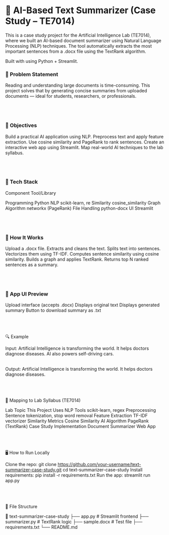 # 🧠 AI-Based Text Summarizer (Case Study – TE7014)

This is a case study project for the Artificial Intelligence Lab (TE7014), where we built an AI-based document summarizer using Natural Language Processing (NLP) techniques. The tool automatically extracts the most important sentences from a .docx file using the TextRank algorithm.

Built with using Python + Streamlit.
<br>



### 📌 Problem Statement

Reading and understanding large documents is time-consuming.
This project solves that by generating concise summaries from uploaded documents — ideal for students, researchers, or professionals.
<br>
<br>
<br>
<br>




### 🎯 Objectives

Build a practical AI application using NLP.
Preprocess text and apply feature extraction.
Use cosine similarity and PageRank to rank sentences.
Create an interactive web app using Streamlit.
Map real-world AI techniques to the lab syllabus.
<br>
<br>
<br>
<br>





### 🧰 Tech Stack
Component            Tool/Library

Programming          Python
NLP                  scikit-learn, re
Similarity           cosine_similarity
Graph Algorithm      networkx (PageRank)
File Handling        python-docx
UI                   Streamlit
<br>
<br>
<br>
<br>




### 🚀 How It Works

Upload a .docx file.
Extracts and cleans the text.
Splits text into sentences.
Vectorizes them using TF-IDF.
Computes sentence similarity using cosine similarity.
Builds a graph and applies TextRank.
Returns top N ranked sentences as a summary.
<br>
<br>
<br>
<br>




### 📸 App UI Preview

Upload interface (accepts .docx)
Displays original text
Displays generated summary
Button to download summary as .txt
<br>
<br>
<br>
<br>





🔍 Example

Input:
Artificial Intelligence is transforming the world. It helps doctors diagnose diseases. AI also powers self-driving cars.
<br>
<br>



Output:
Artificial Intelligence is transforming the world. It helps doctors diagnose diseases.
<br>
<br>
<br>
<br>




🧪 Mapping to Lab Syllabus (TE7014)


Lab Topic	                      This Project Uses
NLP Tools	                      scikit-learn, regex
Preprocessing                  	Sentence tokenization, stop word removal
Feature Extraction	            TF-IDF vectorizer
Similarity Metrics	            Cosine Similarity
AI Algorithm	                  PageRank (TextRank)
Case Study Implementation	      Document Summarizer Web App
<br>
<br>
<br>
<br>




🖥️ How to Run Locally

Clone the repo:
git clone https://github.com/your-username/text-summarizer-case-study.git
cd text-summarizer-case-study
Install requirements:
pip install -r requirements.txt
Run the app:
streamlit run app.py
<br>
<br>
<br>
<br>



📂 File Structure

📁 text-summarizer-case-study
├── app.py                # Streamlit frontend
├── summarizer.py         # TextRank logic
├── sample.docx           # Test file
├── requirements.txt
└── README.md



